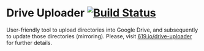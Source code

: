 Drive Uploader  [![Build Status](https://roikku.ci.cloudbees.com/buildStatus/icon?job=drive-uploader)](https://roikku.ci.cloudbees.com/job/drive-uploader/)
========

User-friendly tool to upload directories into Google Drive, and subsequently to update those directories (mirroring). Please, visit [619.io/drive-uploader](http://www.619.io/drive-uploader) for further details.
